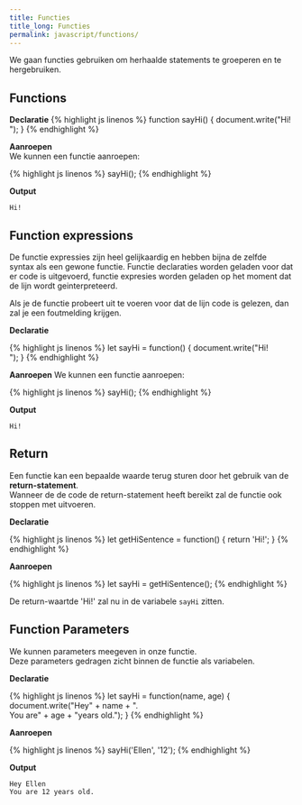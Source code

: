 ```yaml
---
title: Functies
title_long: Functies
permalink: javascript/functions/
---
```



We gaan functies gebruiken om herhaalde statements te groeperen en te hergebruiken.

## Functions

**Declaratie**
{% highlight js linenos %}
function sayHi()
{
    document.write("Hi! <br>");
}
{% endhighlight %}

**Aanroepen**  
We kunnen een functie aanroepen:  

{% highlight js linenos %}
sayHi();
{% endhighlight %}

**Output**

```
Hi!
```

## Function expressions

De functie expressies zijn heel gelijkaardig en hebben bijna de zelfde syntax als een gewone functie. 
Functie declaraties worden geladen voor dat er code is uitgevoerd, functie expresies worden geladen op het moment dat de lijn wordt geinterpreteerd.

Als je de functie probeert uit te voeren voor dat de lijn code is gelezen, dan zal je een foutmelding krijgen.

**Declaratie**

{% highlight js linenos %}
let sayHi = function()
{
    document.write("Hi! <br>");
}
{% endhighlight %}

**Aanroepen**
We kunnen een functie aanroepen:

{% highlight js linenos %}
sayHi();
{% endhighlight %}

**Output**

```
Hi!
```

## Return

Een functie kan een bepaalde waarde terug sturen door het gebruik van de **return-statement**.  
Wanneer de de code de return-statement heeft bereikt zal de functie ook stoppen met uitvoeren.

**Declaratie**

{% highlight js linenos %}
let getHiSentence = function()
{
    return 'Hi!';
}
{% endhighlight %}

**Aanroepen**

{% highlight js linenos %}
let sayHi = getHiSentence();
{% endhighlight %}

De return-waartde 'Hi!' zal nu in de variabele ```sayHi``` zitten.


## Function Parameters

We kunnen parameters meegeven in onze functie.  
Deze parameters gedragen zicht binnen de functie als variabelen.

**Declaratie**

{% highlight js linenos %}
let sayHi = function(name, age)
{
    document.write("Hey" + name + ".<br> You are" + age + "years old.");
}
{% endhighlight %}

**Aanroepen**

{% highlight js linenos %}
sayHi('Ellen', '12');
{% endhighlight %}

**Output**
```
Hey Ellen
You are 12 years old.
```

